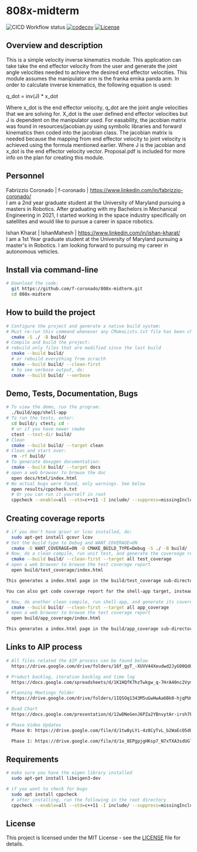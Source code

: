 # 808x-midterm

![CICD Workflow status](https://github.com/f-coronado/808x-midterm/actions/workflows/run-unit-test-and-upload-codecov.yml/badge.svg?branch=iteration2)
[![codecov](https://codecov.io/gh/f-coronado/808x-midterm/branch/iteration2/graph/badge.svg)](https://codecov.io/gh/f-coronado/808x-midterm)
[![License](https://img.shields.io/badge/license-MIT-blue.svg)](LICENSE)

## Overview and description

This is a simple velocity inverse kinematics module. This application can take take the end effector velocity from the user and generate the joint angle velocities needed to achieve the desired end effector velocities. This module assumes the manipulator arm is the franka emika panda arm. In order to calculate inverse kinematics, the following equation is used: 

q_dot = inv(J) * x_dot

Where x_dot is the end effector velocity, q_dot are the joint angle velocities that we are solving for. X_dot is the user defined end effector velocities but J is dependent on the manipulator used. For easability, the jacobian matrix was found in resources/jacobian.py using symbolic libraries and forward kinematics then coded into the jacobian class.
The jacobian matrix is needed because the mapping from end effector velocity to joint velocity is achieved using the formula mentioned earlier. Where J is the jacobian and x_dot is the end effector velocity vector. Proposal.pdf is included for more info on the plan for creating this module.


## Personnel
Fabrizzio Coronado | f-coronado | https://www.linkedin.com/in/fabrizzio-coronado/
<br>I am a 2nd year graduate student at the University of Maryland pursuing a masters in Robotics. After graduating with my Bachelors in Mechanical Engineering in 2021, I started working in the space industry specifically on satellites and would like to pursue a career in space robotics. 

Ishan Kharat | IshanMahesh | https://www.linkedin.com/in/ishan-kharat/
<br>I am a 1st Year graduate student at the University of Maryland pursuing a master's in Robotics. I am looking forward to pursuing my career in autonomous vehicles.

## Install via command-line
```bash
# Download the code:
  git https://github.com/f-coronado/808x-midterm.git
  cd 808x-midterm
```
## How to build the project
```bash
# Configure the project and generate a native build system:
# Must re-run this command whenever any CMakeLists.txt file has been changed.
  cmake -S ./ -B build/
# Compile and build the project:
# rebuild only files that are modified since the last build
  cmake --build build/
  # or rebuild everything from scracth
  cmake --build build/ --clean-first
  # to see verbose output, do:
  cmake --build build/ --verbose
```
## Demo, Tests, Documentation, Bugs

```bash
# To view the demo, run the program:
  ./build/app/shell-app
# To run the tests, enter:
  cd build/; ctest; cd -
  # or if you have newer cmake
  ctest --test-dir build/
# Clean
  cmake --build build/ --target clean
# Clean and start over:
  rm -rf build/
# To generate doxygen documentation:
  cmake --build build/ --target docs
# open a web browser to browse the doc
  open docs/html/index.html
# No actual bugs were found, only warnings. See below
  open results/cppcheck.txt
  # Or you can run it yourself in root
  cppcheck --enable=all --std=c++11 -I include/ --suppress=missingInclude $( find . -name *.cpp | grep -vE -e "^./build/" )
```
## Creating coverage reports
```bash
# if you don't have gcovr or lcov installed, do:
  sudo apt-get install gcovr lcov
# Set the build type to Debug and WANT_COVERAGE=ON
  cmake -D WANT_COVERAGE=ON -D CMAKE_BUILD_TYPE=Debug -S ./ -B build/
# Now, do a clean compile, run unit test, and generate the covereage report
  cmake --build build/ --clean-first --target all test_coverage
# open a web browser to browse the test coverage report
  open build/test_coverage/index.html

This generates a index.html page in the build/test_coverage sub-directory that can be viewed locally in a web browser.

You can also get code coverage report for the shell-app target, instead of unit test. Repeat the previous 2 steps but with the app_coverage target:

# Now, do another clean compile, run shell-app, and generate its covereage report
  cmake --build build/ --clean-first --target all app_coverage
# open a web browser to browse the test coverage report
  open build/app_coverage/index.html

This generates a index.html page in the build/app_coverage sub-directory that can be viewed locally in a web browser.
```

## Links to AIP process
```bash
# All files related the AIP process can be found below
  https://drive.google.com/drive/folders/16f_gyT_-XUVV44Xeudwd2JyG00QdQZ-g?usp=sharing

# Product backlog, iteration backlog and time log
  https://docs.google.com/spreadsheets/d/1K1HQfK7hzTwkgw_q-7HrA40nc2Vym68gRzik8PI6Igc/edit?usp=sharing  

# Planning Meetings folder
  https://drive.google.com/drive/folders/1IQSOq1343M5uGwHwAa6Bk0-hjqPUniUA?usp=sharing

# Quad Chart
  https://docs.google.com/presentation/d/12wDNeGenJ6PZa2YBnvytAr-irsh7FIgMs90facaFUgE/edit?usp=sharing

# Phase Video Updates  
  Phase 0: https://drive.google.com/file/d/1tw8yLYi-4z8CyTvL_b2WaEcO5dOOF1O7/view?usp=sharing

  Phase 1: https://drive.google.com/file/d/1o_8EPgpjgHKsp7_N7xTXA3sdUGlNZmDy/view?usp=sharing


```
## Requirements
```bash
# make sure you have the eigen library installed
  sudo apt-get install libeigen3-dev

# if you want to check for bugs
  sudo apt install cppcheck
  # after installing, run the following in the root directory
  cppcheck --enable=all --std=c++11 -I include/ --suppress=missingInclude $( find . -name *.cpp | grep -vE -e "^./build/" )
```

## License
This project is licensed under the MIT License - see the [LICENSE](LICENSE) file for details.
